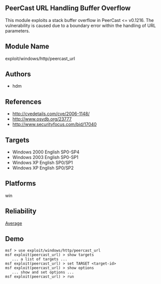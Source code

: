 ## PeerCast URL Handling Buffer Overflow

This module exploits a stack buffer overflow in PeerCast <= 
v0.1216. The vulnerability is caused due to a boundary error 
within the handling of URL parameters.


## Module Name
exploit/windows/http/peercast_url

## Authors
* hdm


## References
* http://cvedetails.com/cve/2006-1148/
* http://www.osvdb.org/23777
* http://www.securityfocus.com/bid/17040



## Targets
* Windows 2000 English SP0-SP4
* Windows 2003 English SP0-SP1
* Windows XP English SP0/SP1
* Windows XP English SP0/SP2


## Platforms
win

## Reliability
[Average](https://github.com/rapid7/metasploit-framework/wiki/Exploit-Ranking)

## Demo

```
msf > use exploit/windows/http/peercast_url
msf exploit(peercast_url) > show targets
   ... a list of targets ...
msf exploit(peercast_url) > set TARGET <target-id>
msf exploit(peercast_url) > show options
   ... show and set options ...
msf exploit(peercast_url) > run
```
    
    